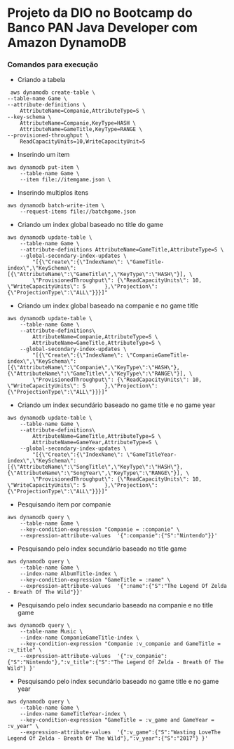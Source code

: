 # Projeto da DIO no Bootcamp do Banco PAN Java Developer com Amazon DynamoDB

### Comandos para execução

 - Criando a tabela
 
```
 aws dynamodb create-table \
--table-name Game \
--attribute-definitions \
    AttributeName=Companie,AttributeType=S \
--key-schema \
    AttributeName=Companie,KeyType=HASH \
    AttributeName=GameTitle,KeyType=RANGE \
--provisioned-throughput \
    ReadCapacityUnits=10,WriteCapacityUnit=5
```

- Inserindo um item

```
aws dynamodb put-item \
    --table-name Game \
    --item file://itemgame.json \
```

- Inserindo multiplos itens

```
aws dynamodb batch-write-item \
    --request-items file://batchgame.json
```

- Criando um index global baseado no title do game

```
aws dynamodb update-table \
    --table-name Game \
    --attribute-definitions AttributeName=GameTitle,AttributeType=S \
    --global-secondary-index-updates \
        "[{\"Create\":{\"IndexName\": \"GameTitle-index\",\"KeySchema\":[{\"AttributeName\":\"GameTitle\",\"KeyType\":\"HASH\"}], \
        \"ProvisionedThroughput\": {\"ReadCapacityUnits\": 10, \"WriteCapacityUnits\": 5      },\"Projection\":{\"ProjectionType\":\"ALL\"}}}]"
```

- Criando um index global baseado na companie e no game title

```
aws dynamodb update-table \
    --table-name Game \
    --attribute-definitions\
        AttributeName=Companie,AttributeType=S \
        AttributeName=GameTitle,AttributeType=S \
    --global-secondary-index-updates \
        "[{\"Create\":{\"IndexName\": \"CompanieGameTitle-index\",\"KeySchema\":[{\"AttributeName\":\"Companie\",\"KeyType\":\"HASH\"}, {\"AttributeName\":\"GameTitle\",\"KeyType\":\"RANGE\"}], \
        \"ProvisionedThroughput\": {\"ReadCapacityUnits\": 10, \"WriteCapacityUnits\": 5      },\"Projection\":{\"ProjectionType\":\"ALL\"}}}]"
```

- Criando um index secundário baseado no game title e no game year

```
aws dynamodb update-table \
    --table-name Game \
    --attribute-definitions\
        AttributeName=GameTitle,AttributeType=S \
        AttributeName=GameYear,AttributeType=S \
    --global-secondary-index-updates \
        "[{\"Create\":{\"IndexName\": \"GameTitleYear-index\",\"KeySchema\":[{\"AttributeName\":\"SongTitle\",\"KeyType\":\"HASH\"}, {\"AttributeName\":\"SongYear\",\"KeyType\":\"RANGE\"}], \
        \"ProvisionedThroughput\": {\"ReadCapacityUnits\": 10, \"WriteCapacityUnits\": 5      },\"Projection\":{\"ProjectionType\":\"ALL\"}}}]"
```

- Pesquisando item por companie

```
aws dynamodb query \
    --table-name Game \
    --key-condition-expression "Companie = :companie" \
    --expression-attribute-values  '{":companie":{"S":"Nintendo"}}'
```

- Pesquisando pelo index secundário baseado no title game

```
aws dynamodb query \
    --table-name Game \
    --index-name AlbumTitle-index \
    --key-condition-expression "GameTitle = :name" \
    --expression-attribute-values  '{":name":{"S":"The Legend Of Zelda - Breath Of The Wild"}}'
```

- Pesquisando pelo index secundario baseado na companie e no title game  

```
aws dynamodb query \
    --table-name Music \
    --index-name CompanieGameTitle-index \
    --key-condition-expression "Companie :v_companie and GameTitle = :v_title" \
    --expression-attribute-values  '{":v_conpanie":{"S":"Nintendo"},":v_title":{"S":"The Legend Of Zelda - Breath Of The Wild"} }'
```

- Pesquisando pelo index secundário baseado no game title e no game year

```
aws dynamodb query \
    --table-name Game \
    --index-name GameTitleYear-index \
    --key-condition-expression "GameTitle = :v_game and GameYear = :v_year" \
    --expression-attribute-values  '{":v_game":{"S":"Wasting LoveThe Legend Of Zelda - Breath Of The Wild"},":v_year":{"S":"2017"} }'
```








